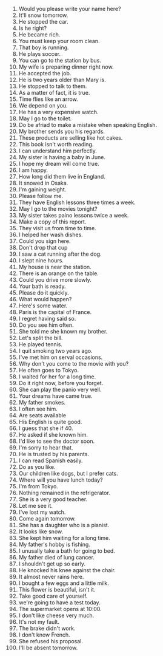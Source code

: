 1. Would you please write your name here?
2. It'll snow tomorrow.
3. He stopped the car.
4. Is he right?
5. He became rich.
6. You must keep your room clean.
7. That boy is running.
8. He plays soccer.
9. You can go to the station by bus.
10. My wife is preparing dinner right now.
11. He accepted the job.
12. He is two years older than Mary is.
13. He stopped to talk to them.
14. As a matter of fact, it is true.
15. Time flies like an arrow.
16. We depend on you.
17. He has a very expensive watch.
18. May I go to the toilet.
19. Do be afriad to make a mistake when speaking English.
20. My brother sends you his regards.
21. These products are selling like hot cakes.
22. This book isn't worth reading.
23. I can understand him perfectly.
24. My sister is having a baby in June.
25. I hope my dream will come true.
26. I am happy.
27. How long did them live in England.
28. It snowed in Osaka.
29. I'm gaining weight.
30. Please follow me.
31. They have English lessons three times a week.
32. May I go to the movies tonight?
33. My sister takes paino lessons twice a week.
34. Make a copy of this report.
35. They visit us from time to time.
36. I helped her wash dishes.
37. Could you sign here.
38. Don't drop that cup
39. I saw a cat running after the dog.
40. I slept nine hours.
41. My house is near the station.
42. There is an orange on the table.
43. Could you drive more slowly.
44. Your bath is ready.
45. Please do it quickly.
46. What would happen?
47. Here's some water.
48. Paris is the capital of France.
49. I regret having said so.
50. Do you see him often.
51. She told me she known my brother.
52. Let's split the bill.
53. He played tennis.
54. I quit smoking two years ago.
55. I've met him on serval occasions.
56. Why don't you come to the movie with you?
57. He often goes to Tokyo.
58. I waited for her for a long time.
59. Do it right now, before you forget.
60. She can play the panio very well.
61. Your dreams have came true.
62. My father smokes.
63. I often see him.
64. Are seats available
65. His English is quite good.
66. I guess that she if 40.
67. He asked if she known him.
68. I'd like to see the doctor soon.
69. I'm sorry to hear that.
70. He is trusted by his parents.
71. I can read Spanish easily.
72. Do as you like.
73. Our children like dogs, but I prefer cats.
74. Where will you have lunch today?
75. I'm from Tokyo.
76. Nothing remained in the refrigerator.
77. She is a very good teacher.
78. Let me see it.
79. I've lost my watch.
80. Come again tomorrow.
81. She has a daughter who is a pianist.
82. It looks like snow.
83. She kept him waiting for a long time.
84. My father's hobby is fishing.
85. I unusally take a bath for going to bed.
86. My father died of lung cancer.
87. I shouldn't get up so early.
88. He knocked his knee against the chair.
89. It almost never rains here.
90. I bought a few eggs and a little milk.
91. This flower is beautiful, isn't it.
92. Take good care of yourself.
93. we're going to have a test today.
94. The supermarket opens at 10:00.
95. I don't like cheese very much.
96. It's not my fault.
97. The brake didn't work.
98. I don't know French.
99. She refused his proposal.
100. I'll be absent tomorrow.
